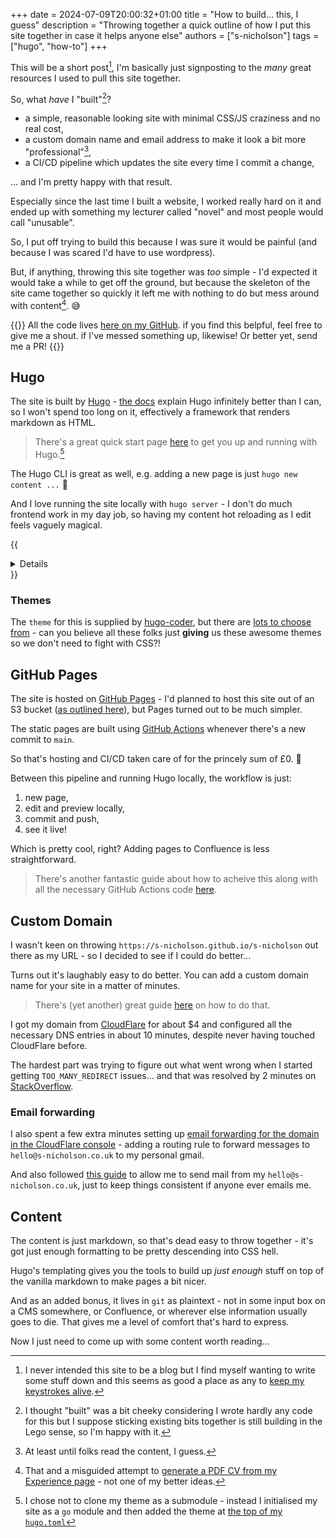 +++ 
date = 2024-07-09T20:00:32+01:00
title = "How to build... this, I guess"
description = "Throwing together a quick outline of how I put this site together in case it helps anyone else"
authors = ["s-nicholson"]
tags = ["hugo", "how-to"]
+++

This will be a short post[^1], I'm basically just signposting to the _many_ great resources I used to pull this site together.

So, what _have_ I "built"[^2]?

- a simple, reasonable looking site with minimal CSS/JS craziness and no real cost,
- a custom domain name and email address to make it look a bit more "professional"[^3],
- a CI/CD pipeline which updates the site every time I commit a change,

... and I'm pretty happy with that result.

Especially since the last time I built a website, I worked really hard on it and ended up with something my lecturer called "novel" and most people would call "unusable".

So, I put off trying to build this because I was sure it would be painful (and because I was scared I'd have to use wordpress).

But, if anything, throwing this site together was _too_ simple - I'd expected it would take a while to get off the ground, but because the skeleton of the site came together so quickly it left me with nothing to do but mess around with content[^4]. :sweat_smile:

{{<note>}}
All the code lives [here on my GitHub](https://github.com/s-nicholson/s-nicholson).
if you find this belpful, feel free to give me a shout. if I've messed something up, likewise! Or better yet, send me a PR!
{{</note>}}

## Hugo 

The site is built by [Hugo](https://gohugo.io/) - [the docs](https://gohugo.io/documentation/) explain Hugo infinitely better than I can, so I won't spend too long on it, effectively a framework that renders markdown as HTML.

> There's a great quick start page [here](https://gohugo.io/getting-started/quick-start/) to get you up and running with Hugo.[^5]

The Hugo CLI is great as well, e.g. adding a new page is just `hugo new content ...` :pinched_fingers:

And I love running the site locally with `hugo server` - I don't do much frontend work in my day job, so having my content hot reloading as I edit feels vaguely magical.

{{<details title="There are a few things in the site which didn't just come out of the box and were instead cobbled together from various resources.">}}

- the [CSS for the "Experience" page](https://github.com/s-nicholson/s-nicholson/blob/main/static/styles/cv.css) is a lightly tweaked version of the ones [here](https://github.com/elipapa/markdown-cv/tree/master) - I'd originally hoped to set the page up as a printable CV, but found it a bit fiddly,
- collapsible sections on the "Experience" page (and here) are handled by [a custom `shortcode`](https://github.com/s-nicholson/s-nicholson/blob/main/layouts/shortcodes/details.html) that wraps the content in an HTML details` tag,
- the wee "note" elements (the small, italic text blocks) are another [custom `shortcode`](https://github.com/s-nicholson/s-nicholson/blob/main/layouts/shortcodes/note.html)
- having links open in new tabs is handled by [a custom `render-link` layout](https://github.com/s-nicholson/s-nicholson/blob/main/layouts/_default/_markup/render-link.html),
- emojis in titles (because why not?) was done by copying the `layouts/partials/page.html` from the theme into my project and [editing it to add `emojify`](https://github.com/s-nicholson/s-nicholson/blob/main/layouts/partials/page.html#L6).

{{</details>}}

### Themes

The `theme` for this is supplied by [hugo-coder](https://github.com/luizdepra/hugo-coder/), but there are [lots to choose from](https://themes.gohugo.io/) - can you believe all these folks just **giving** us these awesome themes so we don't need to fight with CSS?!

## GitHub Pages

The site is hosted on [GitHub Pages](https://docs.github.com/en/pages) - I'd planned to host this site out of an S3 bucket ([as outlined here](https://capgemini.github.io/development/Using-S3-and-Hugo-to-Create-Hosting-Static-Website/)), but Pages turned out to be much simpler.

The static pages are built using [GitHub Actions](https://docs.github.com/en/actions) whenever there's a new commit to `main`.

So that's hosting and CI/CD taken care of for the princely sum of £0. :money_with_wings:

Between this pipeline and running Hugo locally, the workflow is just:

1. new page,
1. edit and preview locally,
1. commit and push,
1. see it live! 

Which is pretty cool, right? Adding pages to Confluence is less straightforward.

> There's another fantastic guide about how to acheive this along with all the necessary GitHub Actions code [here](https://gohugo.io/hosting-and-deployment/hosting-on-github/).

## Custom Domain

I wasn't keen on throwing `https://s-nicholson.github.io/s-nicholson` out there as my URL - so I decided to see if I could do better...

Turns out it's laughably easy to do better. You can add a custom domain name for your site in a matter of minutes.

> There's (yet another) great guide [here](https://docs.github.com/en/pages/configuring-a-custom-domain-for-your-github-pages-site/managing-a-custom-domain-for-your-github-pages-site) on how to do that.

I got my domain from [CloudFlare](https://www.cloudflare.com/en-gb/) for about $4 and configured all the necessary DNS entries in about 10 minutes, despite never having touched CloudFlare before.

The hardest part was trying to figure out what went wrong when I started getting `TOO_MANY_REDIRECT` issues... and that was resolved by 2 minutes on [StackOverflow](https://stackoverflow.com/a/50182311/1723432).

### Email forwarding

I also spent a few extra minutes setting up [email forwarding for the domain in the CloudFlare console](https://developers.cloudflare.com/email-routing/get-started/enable-email-routing/) - adding a routing rule to forward messages to `hello@s-nicholson.co.uk` to my personal gmail.

And also followed [this guide](https://gist.github.com/irazasyed/a5ca450f1b1b8a01e092b74866e9b2f1) to allow me to send mail from my `hello@s-nicholson.co.uk`, just to keep things consistent if anyone ever emails me.

## Content

The content is just markdown, so that's dead easy to throw together - it's got just enough formatting to be pretty descending into CSS hell.

Hugo's templating gives you the tools to build up _just enough_ stuff on top of the vanilla markdown to make pages a bit nicer.

And as an added bonus, it lives in `git` as plaintext - not in some input box on a CMS somewhere, or Confluence, or wherever else information usually goes to die. That gives me a level of comfort that's hard to express.

Now I just need to come up with some content worth reading...

[^1]: I never intended this site to be a blog but I find myself wanting to write some stuff down and this seems as good a place as any to [keep my keystrokes alive](https://keysleft.com/).
[^2]: I thought "built" was a bit cheeky considering I wrote hardly any code for this but I suppose sticking existing bits together is still building in the Lego sense, so I'm happy with it.
[^3]: At least until folks read the content, I guess.
[^4]: That and a misguided attempt to [generate a PDF CV from my Experience page](https://github.com/s-nicholson/s-nicholson/blob/generate-cv-pdf/static/js/printPdf.js) - not one of my better ideas.
[^5]: I chose not to clone my theme as a submodule - instead I initialised my site as a `go` module and then added the theme at [the top of my `hugo.toml`](https://github.com/s-nicholson/s-nicholson/blob/main/hugo.toml#L4)
